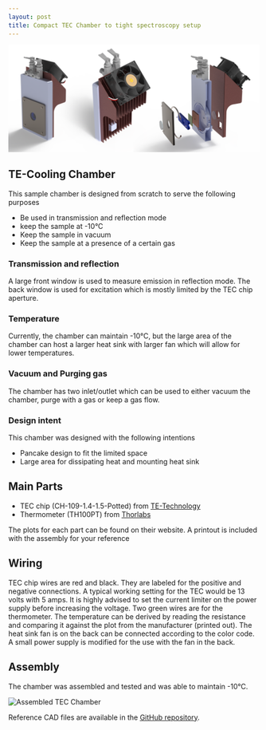 ```yaml
---
layout: post
title: Compact TEC Chamber to tight spectroscopy setup
---
```


![Rendered view of the fully assembled TEC chamber (front, back and exploded view)](https://github.com/fathi0amir/fathi0amir.github.io/blob/master/images/TEC_render-2.png?raw=true)

## TE-Cooling Chamber

This sample chamber is designed from scratch to serve the following purposes

- Be used in transmission and reflection mode
- keep the sample at -10&deg;C
- Keep the sample in vacuum
- Keep the sample at a presence of a certain gas

### Transmission and reflection

A large front window is used to measure emission in reflection mode. The back window
is used for excitation which is mostly limited by the TEC chip aperture.

### Temperature

Currently, the chamber can maintain -10&deg;C, but the large area of the chamber
can host a larger heat sink with larger fan which will allow for lower temperatures.

### Vacuum and Purging gas

The chamber has two inlet/outlet which can be used to either vacuum the chamber, purge with a
gas or keep a gas flow.

### Design intent

This chamber was designed with the following intentions

- Pancake design to fit the limited space
- Large area for dissipating heat and mounting heat sink

## Main Parts

- TEC chip (CH-109-1.4-1.5-Potted) from [TE-Technology](https://tetech.com/)
- Thermometer (TH100PT) from [Thorlabs](https://www.thorlabs.com/)

The plots for each part can be found on their website. A printout is included
with the assembly for your reference

## Wiring

TEC chip wires are red and black. They are labeled for the positive and negative connections.
A typical working setting for the TEC would be 13 volts with 5 amps. It is highly advised to
set the current limiter on the power supply before increasing the voltage.
Two green wires are for the thermometer. The temperature can be derived by reading the
resistance and comparing it against the plot from the manufacturer (printed out).
The heat sink fan is on the back can be connected according to the color code.
A small power supply is modified for the use with the fan in the back.

## Assembly

The chamber was assembled and tested and was able to maintain -10&deg;C.

![Assembled TEC Chamber](https://github.com/fathi0amir/fathi0amir.github.io/blob/master/images/tec_assmbled.png?raw=true)

Reference CAD files are available in the [GitHub repository](https://github.com/fathi0amir/Compact_TEC_Chamber).
